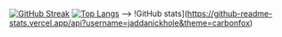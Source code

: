 [![GitHub Streak](https://streak-stats.demolab.com?user=jaddanickhole&theme=carbonfox)](https://git.io/streak-stats)
[![Top Langs](https://github-readme-stats.vercel.app/api/top-langs/?username=jaddanickhole&theme=carbonfox)](https://github.com/anuraghazra/github-readme-stats) -->
!GitHub stats](https://github-readme-stats.vercel.app/api?username=jaddanickhole&theme=carbonfox)

